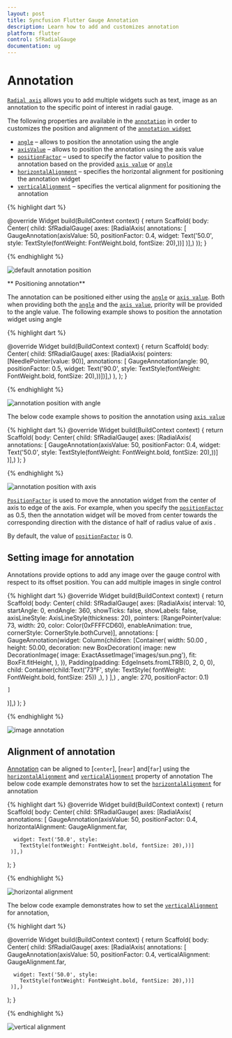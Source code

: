 ```yaml
---
layout: post
title: Syncfusion Flutter Gauge Annotation
description: Learn how to add and customizes annotation
platform: flutter
control: SfRadialGauge
documentation: ug
---
```


# Annotation

[`Radial axis`](https://pub.dev/documentation/syncfusion_flutter_gauges/latest/gauges/RadialAxis-class.html) allows you to add multiple widgets such as text, image as an annotation to the specific point of interest in radial gauge.

The following properties are available in the [`annotation`](https://pub.dev/documentation/syncfusion_flutter_gauges/latest/gauges/GaugeAnnotation-class.html) in order to customizes the position and alignment of the [`annotation widget`](https://pub.dev/documentation/syncfusion_flutter_gauges/latest/gauges/GaugeAnnotation/widget.html)

* [`angle`](https://pub.dev/documentation/syncfusion_flutter_gauges/latest/gauges/GaugeAnnotation/angle.html) – allows to position the annotation using the angle
* [`axisValue`](https://pub.dev/documentation/syncfusion_flutter_gauges/latest/gauges/GaugeAnnotation/axisValue.html) – allows to position the annotation using the axis value
* [`positionFactor`](https://pub.dev/documentation/syncfusion_flutter_gauges/latest/gauges/GaugeAnnotation/positionFactor.html) – used to specify the factor value to position the annotation based on the provided [`axis value`](https://pub.dev/documentation/syncfusion_flutter_gauges/latest/gauges/GaugeAnnotation/axisValue.html) or [`angle`](https://pub.dev/documentation/syncfusion_flutter_gauges/latest/gauges/GaugeAnnotation/angle.html)
* [`horizontalAlignment`](https://pub.dev/documentation/syncfusion_flutter_gauges/latest/gauges/GaugeAnnotation/horizontalAlignment.html) – specifies the horizontal alignment for positioning the annotation widget
* [`verticalAlignment`](https://pub.dev/documentation/syncfusion_flutter_gauges/latest/gauges/GaugeAnnotation/verticalAlignment.html) – specifies the vertical alignment for positioning the annotation

{% highlight dart %}

@override
Widget build(BuildContext context) {
  return Scaffold(
      body: Center(
      child: SfRadialGauge(
      axes: <RadialAxis>[RadialAxis(
      annotations: <GaugeAnnotation>[
      GaugeAnnotation(axisValue: 50, positionFactor: 0.4,
      widget: Text('50.0', style:
      TextStyle(fontWeight: FontWeight.bold, fontSize: 20),))]
  )],)
      ));
  }

{% endhighlight %}

![default annotation position](images/annotation/annotation_default_position.jpg)

** Positioning annotation**

The annotation can be positioned either using the [`angle`](https://pub.dev/documentation/syncfusion_flutter_gauges/latest/gauges/GaugeAnnotation/angle.html) or [`axis value`](https://pub.dev/documentation/syncfusion_flutter_gauges/latest/gauges/GaugeAnnotation/axisValue.html). Both when providing both the [`angle`](https://pub.dev/documentation/syncfusion_flutter_gauges/latest/gauges/GaugeAnnotation/angle.html) and the [`axis value`](https://pub.dev/documentation/syncfusion_flutter_gauges/latest/gauges/GaugeAnnotation/axisValue.html), priority will be provided to the angle value. 
The following example shows to position the annotation widget using angle

{% highlight dart %}

@override
Widget build(BuildContext context) {
  return Scaffold(
    body: Center(
     child: SfRadialGauge(
  axes: <RadialAxis>[RadialAxis(
    pointers: <GaugePointer>[NeedlePointer(value: 90)],
    annotations: <GaugeAnnotation>[
      GaugeAnnotation(angle: 90, positionFactor: 0.5,
      widget: Text('90.0', style: TextStyle(fontWeight: FontWeight.bold, 
          fontSize: 20),))])],)
    ),
  );
}

{% endhighlight %}

![annotation position with angle](images/annotation/annottaion_angle.jpg)

The below code example shows to position the annotation using [`axis value`](https://pub.dev/documentation/syncfusion_flutter_gauges/latest/gauges/GaugeAnnotation/axisValue.html)

{% highlight dart %}
@override
Widget build(BuildContext context) {
  return Scaffold(
    body: Center(
     child: SfRadialGauge(
      axes: <RadialAxis>[RadialAxis(
       annotations: <GaugeAnnotation>[
      GaugeAnnotation(axisValue: 50, positionFactor: 0.4,
      widget: Text('50.0', style:
        TextStyle(fontWeight: FontWeight.bold, fontSize: 20),))]
     )],)
  );
}

{% endhighlight %}

![annotation position with axis](images/annotation/annottaion_axis.jpg)

[`PositionFactor`](https://pub.dev/documentation/syncfusion_flutter_gauges/latest/gauges/GaugeAnnotation/positionFactor.html) is used to move the annotation widget from the center of axis to edge of the axis.  For example, when you specify the [`positionFactor`](https://pub.dev/documentation/syncfusion_flutter_gauges/latest/gauges/GaugeAnnotation/positionFactor.html) as 0.5, then the annotation widget will be moved from center towards the corresponding direction with the distance of half of radius value of axis .

By default, the value of [`positionFactor`](https://pub.dev/documentation/syncfusion_flutter_gauges/latest/gauges/GaugeAnnotation/positionFactor.html) is 0. 

## Setting image for annotation

Annotations provide options to add any image over the gauge control with respect to its offset position. You can add multiple images in single control

{% highlight dart %}
@override
Widget build(BuildContext context) {
  return Scaffold(
    body: Center(
     child: SfRadialGauge(
      axes: <RadialAxis>[RadialAxis(  interval: 10,
    startAngle: 0, endAngle: 360, showTicks: false,
    showLabels: false,
    axisLineStyle: AxisLineStyle(thickness: 20),
    pointers: <GaugePointer>[RangePointer(value: 73,
        width: 20, color: Color(0xFFFFCD60),
        enableAnimation: true,
        cornerStyle: CornerStyle.bothCurve)],
    annotations: <GaugeAnnotation>[
      GaugeAnnotation(widget: Column(children: <Widget>[Container(
          width: 50.00 ,
          height:  50.00,
          decoration: new BoxDecoration(
            image: new DecorationImage(
              image: ExactAssetImage('images/sun.png'),
              fit: BoxFit.fitHeight,
            ),
          )),
        Padding(padding: EdgeInsets.fromLTRB(0, 2, 0, 0),
          child: Container(child:Text('73°F',
              style: TextStyle(
                  fontWeight: FontWeight.bold,
                  fontSize: 25)) ,),
        )
      ],) , angle: 270, positionFactor: 0.1)

    ]
)],)
  );
}

{% endhighlight %}

![image annotation](images/annotation/image_annottaion.jpg)

## Alignment of annotation

[Annotation](https://pub.dev/documentation/syncfusion_flutter_gauges/latest/gauges/GaugeAnnotation-class.html) can be aligned to [`center`], [`near`] and[`far`] using the [`horizontalAlignment`](https://pub.dev/documentation/syncfusion_flutter_gauges/latest/gauges/GaugeAnnotation/horizontalAlignment.html) and [`verticalAlignment`](https://pub.dev/documentation/syncfusion_flutter_gauges/latest/gauges/GaugeAnnotation/verticalAlignment.html) property of annotation
The below code example demonstrates how to set the [`horizontalAlignment`](https://pub.dev/documentation/syncfusion_flutter_gauges/latest/gauges/GaugeAnnotation/horizontalAlignment.html) for annotation

{% highlight dart %}
@override
Widget build(BuildContext context) {
  return Scaffold(
    body: Center(
     child: SfRadialGauge(
      axes: <RadialAxis>[RadialAxis(
       annotations: <GaugeAnnotation>[
      GaugeAnnotation(axisValue: 50, positionFactor: 0.4,
       horizontalAlignment: GaugeAlignment.far,

      widget: Text('50.0', style:
        TextStyle(fontWeight: FontWeight.bold, fontSize: 20),))]
     )],)
  );
}


{% endhighlight %}

![horizontal alignment](images/annotation/annotation_horizontal.jpg)

The below code example demonstrates how to set the [`verticalAlignment`](https://pub.dev/documentation/syncfusion_flutter_gauges/latest/gauges/GaugeAnnotation/verticalAlignment.html) for annotation,

{% highlight dart %}

@override
Widget build(BuildContext context) {
  return Scaffold(
    body: Center(
     child: SfRadialGauge(
      axes: <RadialAxis>[RadialAxis(
       annotations: <GaugeAnnotation>[
      GaugeAnnotation(axisValue: 50, positionFactor: 0.4,
       verticalAlignment: GaugeAlignment.far,

      widget: Text('50.0', style:
        TextStyle(fontWeight: FontWeight.bold, fontSize: 20),))]
     )],)
  );
}

{% endhighlight %}

![vertical alignment](images/annotation/annotation_vertical.jpg)